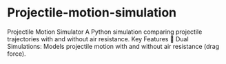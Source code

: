 # Projectile-motion-simulation
Projectile Motion Simulator A Python simulation comparing projectile trajectories with and without air resistance.  Key Features 🚀 Dual Simulations: Models projectile motion with and without air resistance (drag force).  
